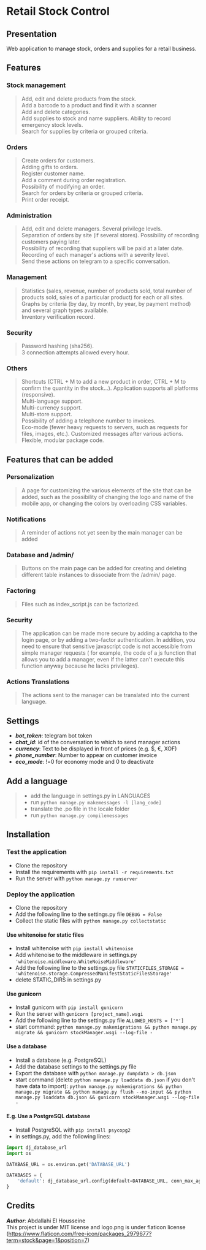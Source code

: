 # Retail Stock Control

## Presentation
Web application to manage stock, orders and supplies for a retail business.

## Features
### Stock management
> Add, edit and delete products from the stock.  
> Add a barcode to a product and find it with a scanner  
> Add and delete categories.  
> Add supplies to stock and name suppliers. 
> Ability to record emergency stock levels.  
> Search for supplies by criteria or grouped criteria.  

### Orders
> Create orders for customers.  
> Adding gifts to orders.  
> Register customer name.  
> Add a comment during order registration.  
> Possibility of modifying an order.  
> Search for orders by criteria or grouped criteria.  
> Print order receipt.

### Administration
> Add, edit and delete managers.
> Several privilege levels.  
> Separation of orders by site (if several stores).
> Possibility of recording customers paying later.  
> Possibility of recording that suppliers will be paid at a later date.
> Recording of each manager's actions with a severity level.  
> Send these actions on telegram to a specific conversation.  

### Management
> Statistics (sales, revenue, number of products sold, total number of products sold, sales of a particular product) for each or all sites.  
> Graphs by criteria (by day, by month, by year, by payment method) and several graph types available.  
> Inventory verification record.  

### Security
> Password hashing (sha256).  
> 3 connection attempts allowed every hour.  

### Others
> Shortcuts (CTRL + M to add a new product in order, CTRL + M to confirm the quantity in the stock...).
> Application supports all platforms (responsive).  
> Multi-language support.  
> Multi-currency support.  
> Multi-store support.  
> Possibility of adding a telephone number to invoices.  
> Eco-mode (fewer heavy requests to servers, such as requests for files, images, etc.).
> Customized messages after various actions.  
> Flexible, modular package code.  


## Features that can be added
### Personalization
> A page for customizing the various elements of the site that can be added, such as the possibility of changing the 
> logo and name of the mobile app, or changing the colors by overloading CSS variables.

### Notifications
> A reminder of actions not yet seen by the main manager can be added

### Database and /admin/
> Buttons on the main page can be added for creating and deleting different table 
> instances to dissociate from the /admin/ page.

### Factoring
> Files such as index_script.js can be factorized.

### Security
> The application can be made more secure by adding a captcha to the login page, or by adding a two-factor authentication.
> In addition, you need to ensure that sensitive javascript code is not accessible from simple manager requests (
> for example, the code of a js function that allows you to add a manager, even if the latter can't execute this function anyway because he lacks privileges).

### Actions Translations
> The actions sent to the manager can be translated into the current language.

## Settings
- __*bot_token*__: telegram bot token
- __*chat_id*__: id of the conversation to which to send manager actions
- __*currency*__: Text to be displayed in front of prices (e.g. $, €, XOF)
- __*phone_number*__: Number to appear on customer invoice
- __*eco_mode*__: !=0 for economy mode and 0 to deactivate

## Add a language
> - add the language in settings.py in LANGUAGES  
> - run ```python manage.py makemessages -l [lang_code]```  
> - translate the .po file in the locale folder  
> - run ```python manage.py compilemessages```  

## Installation
### Test the application
- Clone the repository
- Install the requirements with ```pip install -r requirements.txt```
- Run the server with ```python manage.py runserver```

### Deploy the application
- Clone the repository
- Add the following line to the settings.py file ```DEBUG = False```
- Collect the static files with ```python manage.py collectstatic```
#### Use whitenoise for static files
- Install whitenoise with ```pip install whitenoise```
- Add whitenoise to the middleware in settings.py ```'whitenoise.middleware.WhiteNoiseMiddleware'```
- Add the following line to the settings.py file ```STATICFILES_STORAGE = 'whitenoise.storage.CompressedManifestStaticFilesStorage'```
- delete STATIC_DIRS in settings.py
#### Use gunicorn
- Install gunicorn with ```pip install gunicorn```
- Run the server with ```gunicorn [project_name].wsgi```
- Add the following line to the settings.py file ```ALLOWED_HOSTS = ['*']```
- start command: ```python manage.py makemigrations && python manage.py migrate && gunicorn stockManager.wsgi --log-file -```
#### Use a database
- Install a database (e.g. PostgreSQL)
- Add the database settings to the settings.py file
- Export the database with ```python manage.py dumpdata > db.json```
- start command (delete ```python manage.py loaddata db.json``` if you don't have data to import): ```python manage.py makemigrations && python manage.py migrate && python manage.py flush --no-input && python manage.py loaddata db.json && gunicorn stockManager.wsgi --log-file -```
#### E.g. Use a PostgreSQL database
- Install PostgreSQL with ```pip install psycopg2```
- in settings.py, add the following lines:
```python
import dj_database_url
import os

DATABASE_URL = os.environ.get('DATABASE_URL')

DATABASES = {
    'default': dj_database_url.config(default=DATABASE_URL, conn_max_age=1800),
}
```



## Credits
__*Author*__: Abdallahi El Housseine  
This project is under MIT license and logo.png is under flaticon license
(https://www.flaticon.com/free-icon/packages_2979677?term=stock&page=1&position=7)
